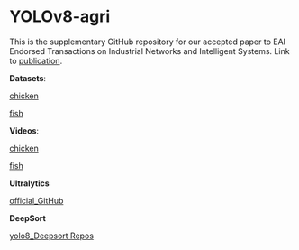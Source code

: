 # YOLOv8-agri

This is the supplementary GitHub repository for our accepted paper to EAI Endorsed Transactions on Industrial Networks and Intelligent Systems. Link to [publication](https://publications.eai.eu/index.php/inis/article/view/4618).

**Datasets**:

[chicken](https://app.roboflow.com/dfki/chicken-6h00m/overview)

[fish](https://app.roboflow.com/dfki/fish-e375s/overview)

**Videos**:

[chicken](https://www.youtube.com/watch?v=70IqKloH-mw)

[fish](https://www.youtube.com/watch?v=Wm4Js_ZKrM0&t=64s)

**Ultralytics**

[official_GitHub](https://github.com/ultralytics)

**DeepSort**

[yolo8_Deepsort Repos](https://github.com/topics/yolov8-deepsort)
